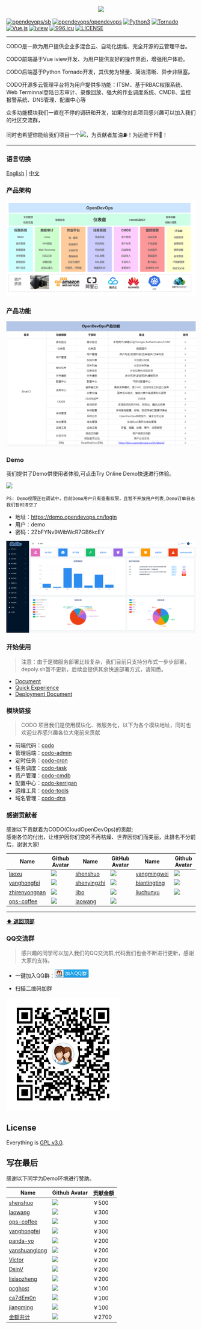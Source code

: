 <p align="center">
    <a href="http://www.opendevops.cn/">
        <img width="200" src="http://www.opendevops.cn/images/head_logo.png">
    </a>
</p>

[![opendevops/sb](https://jaywcjlove.github.io/sb/lang/english.svg)](README.md)
[![opendevops/opendevops](https://jaywcjlove.github.io/sb/ico/gitee.svg)](https://gitee.com/opendevops)
[![Python3](https://img.shields.io/badge/Python-3.6-green.svg?style=plastic)](https://www.python.org/)
[![Tornado](https://img.shields.io/badge/Tornado-5.0-brightgreen.svg?style=plastic)](https://www.tornadoweb.org)
[![Vue.js](https://img.shields.io/badge/Vuejs-2.5-brightgreen.svg?style=plastic)](https://cn.vuejs.org)
[![iview](https://img.shields.io/badge/iview-3.2.0-blue.svg?style=plastic)](https://www.iviewui.com/)
[![996.icu](https://img.shields.io/badge/link-996.icu-red.svg)](https://996.icu)
[![LICENSE](https://img.shields.io/badge/license-Anti%20996-blue.svg)](https://github.com/996icu/996.ICU/blob/master/LICENSE)


----
CODO是一款为用户提供企业多混合云、自动化运维、完全开源的云管理平台。

CODO前端基于Vue iview开发、为用户提供友好的操作界面，增强用户体验。

CODO后端基于Python Tornado开发，其优势为轻量、简洁清晰、异步非阻塞。

CODO开源多云管理平台将为用户提供多功能：ITSM、基于RBAC权限系统、Web Terminnal登陆日志审计、录像回放、强大的作业调度系统、CMDB、监控报警系统、DNS管理、配置中心等

众多功能模块我们一直在不停的调研和开发，如果你对此项目感兴趣可以加入我们的社区交流群，

同时也希望你能给我们项目一个![](https://img.shields.io/github/stars/opendevops-cn/opendevops.svg)，为贡献者加油⛽️！为运维干杯🍻！

----

### 语言切换

[English](README.md) | [中文](README-zh.md)


### 产品架构

![](docs/source/_static/images/project_arch.png)

### 产品功能

![](docs/source/_static/images/pro_fun_3.png)

### Demo
我们提供了Demo供使用者体验,可点击Try Online Demo快速进行体验。

<a href="https://demo.opendevops.cn/login" target="api_explorer">
  <img src="https://img.alicdn.com/tfs/TB12GX6zW6qK1RjSZFmXXX0PFXa-744-122.png" width="180" />
</a>

`PS: Demo权限正在调试中，目前Demo用户只有查看权限，且暂不开放用户列表,Demo订单日志我们暂时清空了`

- 地址：https://demo.opendevops.cn/login
- 用户：demo
- 密码：2ZbFYNv9WibWcR7GB6kcEY



![](docs/source/_static/images/codo_index.png)


### 开始使用

> 注意：由于是微服务部署比较复杂，我们目前只支持分布式一步步部署，depoly.sh暂不更新，后续会提供其余快速部署方式，请知悉。

- [Document](http://docs.opendevops.cn/)
- [Quick Experience](https://demo.opendevops.cn/login)
- [Deployment Document](https://docs.opendevops.cn/zh/guide/install/distribute/)



### 模块链接
> CODO 项目我们是使用模块化、微服务化，以下为各个模块地址，同时也欢迎业界感兴趣各位大佬前来贡献

- 前端代码：[codo](https://github.com/opendevops-cn/codo)
- 管理后端：[codo-admin](https://github.com/opendevops-cn/codo-admin)
- 定时任务：[codo-cron](https://github.com/opendevops-cn/codo-cron)
- 任务调度：[codo-task](https://github.com/opendevops-cn/codo-task)
- 资产管理：[codo-cmdb](https://github.com/opendevops-cn/codo-cmdb)
- 配置中心：[codo-kerrigan](https://github.com/opendevops-cn/kerrigan)
- 运维工具：[codo-tools](https://github.com/opendevops-cn/codo-tools)
- 域名管理：[codo-dns](https://github.com/opendevops-cn/codo-dns)



### 感谢贡献者

感谢以下贡献着为CODO(CloudOpenDevOps)的贡献;  
感谢各位的付出，让维护因你们变的不再枯燥、世界因你们而美丽，此排名不分前后，谢谢大家!


|Name|Github Avatar|Name| GitHub Avatar                                                       | Name                                              | Github Avatar                                                       |
|---|---|---|---|---|---|
|[laoxu](https://github.com/rootman-xjj) |  ![](https://avatars1.githubusercontent.com/u/46043588?s=70&v=4) | [shenshuo](https://github.com/ss1917)  |  ![](https://avatars3.githubusercontent.com/u/20316110?s=70&v=4)  |  [yangmingwei](https://github.com/yangmv)  |  ![](https://avatars3.githubusercontent.com/u/18107515?s=70&v=4)  |
|[yanghongfei](https://github.com/yanghongfei)           |  ![](https://avatars3.githubusercontent.com/u/22789928?s=70&v=4)  |[shenyingzhi](https://github.com/shenyingzhi) |  ![](https://avatars0.githubusercontent.com/u/20352098?s=70&v=4)  |  [biantingting](https://github.com/biantingting94)  |  ![](https://avatars2.githubusercontent.com/u/32928032?s=70&v=4)  |
|[zhirenyongnan](https://github.com/Aaronzryn) | ![](https://avatars3.githubusercontent.com/u/35439838?s=70&v=4) | [libo](https://github.com/alexbolee) | ![](https://avatars0.githubusercontent.com/u/46021689?s=70&v=4) | [liuchunyu](https://github.com/liuchunyu007) | ![](https://avatars2.githubusercontent.com/u/49022863?s=70&v=4) |
|[ops-coffee](https://github.com/ops-coffee) | ![](https://avatars3.githubusercontent.com/u/42868360?s=70&v=4) | [laowang](https://github.com/rzxwang) | ![](https://avatars2.githubusercontent.com/u/12858785?s=70&v=4) |  |  |

---


**[⬆ 返回顶部](#产品架构)**

### QQ交流群  

> 感兴趣的同学可以加入我们的QQ交流群,代码我们也会不断进行更新，感谢大家的支持。


- 一键加入QQ群：<a target="_blank" href="//shang.qq.com/wpa/qunwpa?idkey=69f5e118727c7ea925cc8d2f0eef0d729898cb8a24eae47e2b3ca3dd048de9d9"><img border="0" src="images/join_qq_group.png" alt="CoDo  CloudOpenDevOps" title="OpenDevOps用户交流群"></a>

- 扫描二维码加群

![](images/1558948707580.png)

## License

Everything is [GPL v3.0](https://www.gnu.org/licenses/gpl-3.0.html).


## 写在最后

感谢以下同学为Demo环境进行赞助。



|Name|Github Avatar|贡献金额|
|---|---|---|
|[shenshuo](https://github.com/ss1917)  |  ![](https://avatars3.githubusercontent.com/u/20316110?s=70&v=4)  | ￥500 |
|[laowang](https://github.com/rzxwang) | ![](https://avatars2.githubusercontent.com/u/12858785?s=70&v=4) | ￥300 |
|[ops-coffee](https://github.com/ops-coffee) | ![](https://avatars3.githubusercontent.com/u/42868360?s=70&v=4) | ￥300    |
|[yanghongfei](https://github.com/yanghongfei) | ![](https://avatars3.githubusercontent.com/u/22789928?s=70&v=4) | ￥300 |
|[panda-yo](https://github.com/panda-yo) | ![](https://avatars3.githubusercontent.com/u/19947676?s=70&v=4) | ￥200 |
|[yanshuanglong](https://github.com/yanshuanglong) | ![](https://avatars3.githubusercontent.com/u/53425315?s=70&v=4) | ￥200 |
|[Victor](https://github.com/victor) | ![](https://avatars3.githubusercontent.com/u/7311?s=70&v=4) | ￥200 |
|[DsinV](https://github.com/ywl913) | ![](https://avatars3.githubusercontent.com/u/8074956?s=70&v=4) | ￥200 |
|[lixiaozheng](https://github.com/si7eka) | ![](https://avatars3.githubusercontent.com/u/22789928?s=70&v=4) | ￥200 |
|[pcghost](https://github.com/q48775533q/) | ![](https://avatars3.githubusercontent.com/u/17016455?s=70&v=4) | ￥100 |
|[ca7dEm0n](https://github.com/ca7dEm0n) | ![](https://avatars3.githubusercontent.com/u/14136093?s=70&v=4) | ￥100 |
|[jiangming](https://github.com/jiangming1) | ![](https://avatars3.githubusercontent.com/u/22789928?s=70&v=4) | ￥100 |
|[金额共计](https://github.com/opendevops-cn) | ![](https://avatars3.githubusercontent.com/u/44669566?s=70&v=4) | ￥2700 |